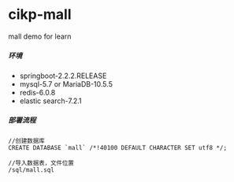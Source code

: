 # cikp-mall
mall demo for learn

##### 环境
- springboot-2.2.2.RELEASE
- mysql-5.7 or MariaDB-10.5.5
- redis-6.0.8
- elastic search-7.2.1


##### 部署流程
```
//创建数据库
CREATE DATABASE `mall` /*!40100 DEFAULT CHARACTER SET utf8 */;

//导入数据表，文件位置
/sql/mall.sql



```